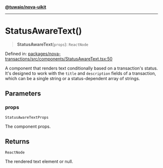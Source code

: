 [**@tuwaio/nova-uikit**](../../../README.md)

***

# StatusAwareText()

> **StatusAwareText**(`props`): `ReactNode`

Defined in: [packages/nova-transactions/src/components/StatusAwareText.tsx:50](https://github.com/TuwaIO/nova-uikit/blob/c38f885596dc568c4b7c49b3605e683fc88f4470/packages/nova-transactions/src/components/StatusAwareText.tsx#L50)

A component that renders text conditionally based on a transaction's status.
It's designed to work with the `title` and `description` fields of a transaction,
which can be a single string or a status-dependent array of strings.

## Parameters

### props

`StatusAwareTextProps`

The component props.

## Returns

`ReactNode`

The rendered text element or null.
